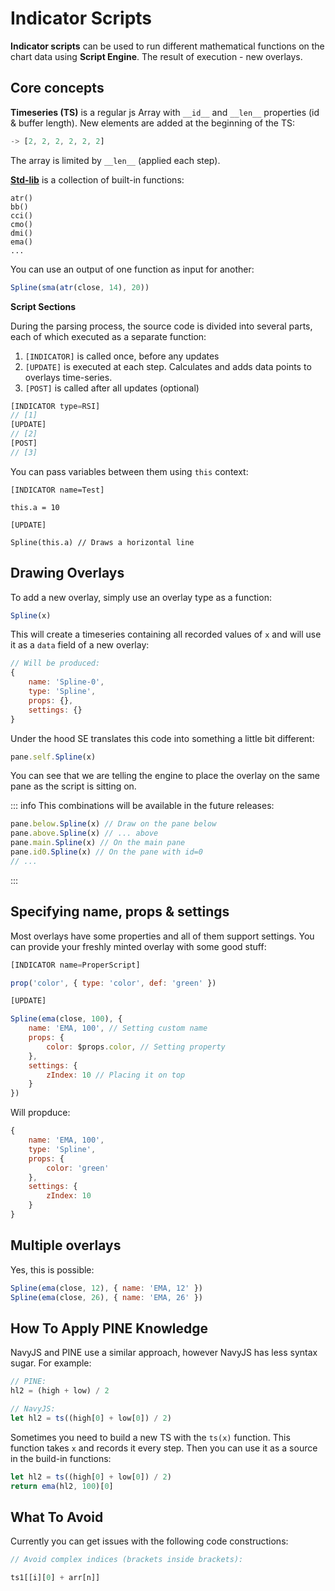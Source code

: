 
# Indicator Scripts

**Indicator scripts** can be used to run different mathematical functions on the chart data using **Script Engine**. The result of execution - new overlays.  

## Core concepts

**Timeseries (TS)** is a regular js Array with `__id__` and `__len__` properties (id & buffer length). New elements are added at the beginning of the TS:

```js
-> [2, 2, 2, 2, 2, 2]
```

The array is limited by `__len__` (applied each step).

[**Std-lib**](/guide/api/se-std-lib.html) is a collection of built-in functions:

```
atr()
bb()
cci()
cmo()
dmi()
ema()
...
```

You can use an output of one function as input for another:

```js
Spline(sma(atr(close, 14), 20))
```

**Script Sections**

During the parsing process, the source code is divided into several parts, each of which executed as a separate function:  

1. `[INDICATOR]` is called once, before any updates
2. `[UPDATE]` is executed at each step. Calculates and adds data points to overlays time-series.
3. `[POST]` is called after all updates (optional)

```js
[INDICATOR type=RSI]
// [1]
[UPDATE]
// [2]
[POST]
// [3]
```

You can pass variables between them using `this` context:

```
[INDICATOR name=Test]

this.a = 10

[UPDATE]

Spline(this.a) // Draws a horizontal line
```

## Drawing Overlays

To add a new overlay, simply use an overlay type as a function:

```js
Spline(x)
```

This will create a timeseries containing all recorded values of `x` and will use it as a `data` field of a new overlay:

```js
// Will be produced:
{
    name: 'Spline-0',
    type: 'Spline',
    props: {},
    settings: {}
}
```

Under the hood SE translates this code into something a little bit different:

```js
pane.self.Spline(x)
```

You can see that we are telling the engine to place the overlay on the same pane as the script is sitting on.

::: info
This combinations will be available in the future releases:
```js
pane.below.Spline(x) // Draw on the pane below
pane.above.Spline(x) // ... above
pane.main.Spline(x) // On the main pane
pane.id0.Spline(x) // On the pane with id=0
// ...
```
:::

## Specifying name, props & settings

Most overlays have some properties and all of them support settings. You can provide your freshly minted overlay with some good stuff:

```js
[INDICATOR name=ProperScript]

prop('color', { type: 'color', def: 'green' })

[UPDATE]

Spline(ema(close, 100), {
    name: 'EMA, 100', // Setting custom name
    props: {
        color: $props.color, // Setting property
    },
    settings: {
        zIndex: 10 // Placing it on top
    }
})
```
Will propduce:

```js
{
    name: 'EMA, 100',
    type: 'Spline',
    props: {
        color: 'green'
    },
    settings: {
        zIndex: 10
    }
}
```

## Multiple overlays

Yes, this is possible:

```js
Spline(ema(close, 12), { name: 'EMA, 12' })
Spline(ema(close, 26), { name: 'EMA, 26' })
```

## How To Apply PINE Knowledge

NavyJS and PINE use a similar approach, however NavyJS has less syntax sugar. For example:

```js
// PINE:
hl2 = (high + low) / 2

// NavyJS:
let hl2 = ts((high[0] + low[0]) / 2)
```

Sometimes you need to build a new TS with the `ts(x)` function. This function takes `x` and records it every step. Then you can use it as a source in the build-in functions:

```js
let hl2 = ts((high[0] + low[0]) / 2)
return ema(hl2, 100)[0]
```

## What To Avoid

Currently you can get issues with the following code constructions:

```js
// Avoid complex indices (brackets inside brackets):

ts1[[i][0] + arr[n]]

```
